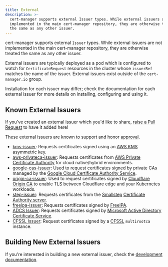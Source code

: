 ```yaml
---
title: External
description: >-
  cert-manager supports external Issuer types. While external issuers are not
  implemented in the main cert-manager repository, they are otherwise treated
  the same as any other issuer.
---
```


cert-manager supports external `Issuer` types. While external issuers are not
implemented in the main cert-manager repository, they are otherwise treated the
same as any other issuer.

External issuers are typically deployed as a pod which is configured to watch
for `CertificateRequest` resources in the cluster whose `issuerRef` matches the
name of the issuer. External issuers exist outside of the `cert-manager.io`
group.

Installation for each issuer may differ; check the documentation for each
external issuer for more details on installing, configuring and using it.

## Known External Issuers

If you've created an external issuer which you'd like to share,
[raise a Pull Request](https://github.com/cert-manager/website/pulls) to have it
added here!

These external issuers are known to support and honor
[approval](../concepts/certificaterequest.md#approval).

- [kms-issuer](https://github.com/Skyscanner/kms-issuer): Requests certificates
  signed using an [AWS KMS](https://aws.amazon.com/kms/) asymmetric key.
- [aws-privateca-issuer](https://github.com/cert-manager/aws-privateca-issuer):
  Requests certificates from
  [AWS Private Certificate Authority](https://aws.amazon.com/certificate-manager/private-certificate-authority/)
  for cloud native/hybrid environments.
- [google-cas-issuer](https://github.com/jetstack/google-cas-issuer): Used to
  request certificates signed by private CAs managed by the
  [Google Cloud Certificate Authority Service](https://cloud.google.com/certificate-authority-service/).
- [origin-ca-issuer](https://github.com/cloudflare/origin-ca-issuer): Used to
  request certificates signed by
  [Cloudflare Origin CA](https://developers.cloudflare.com/ssl/origin-configuration/origin-ca)
  to enable TLS between Cloudflare edge and your Kubernetes workloads.
- [step-issuer](https://github.com/smallstep/step-issuer): Requests certificates
  from the [Smallstep](https://smallstep.com)
  [Certificate Authority server](https://github.com/smallstep/certificates).
- [freeipa-issuer](https://github.com/guilhem/freeipa-issuer): Requests
  certificates signed by [FreeIPA](https://www.freeipa.org).
- [ADCS Issuer](https://github.com/nokia/adcs-issuer): Requests certificates
  signed by
  [Microsoft Active Directory Certificate Service](https://docs.microsoft.com/en-us/windows-server/networking/core-network-guide/cncg/server-certs/install-the-certification-authority).
- [CFSSL Issuer](https://gerrit.wikimedia.org/r/plugins/gitiles/operations/software/cfssl-issuer/):
  Request certificates signed by a [CFSSL](https://github.com/cloudflare/cfssl)
  `multirootca` instance.

## Building New External Issuers

If you're interested in building a new external issuer, check the
[development documentation](../contributing/external-issuers.md).
